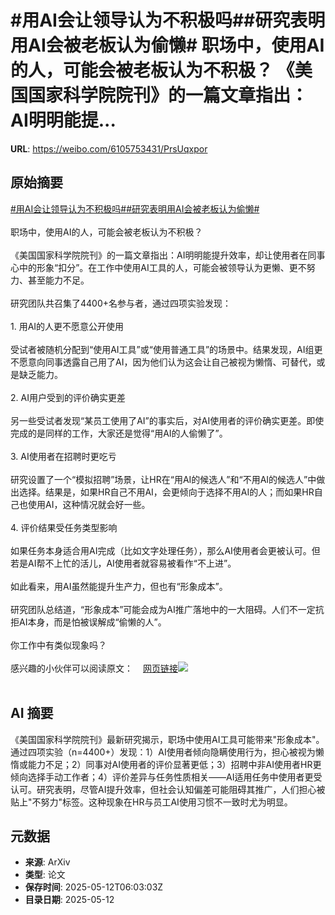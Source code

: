 # #用AI会让领导认为不积极吗##研究表明用AI会被老板认为偷懒# 职场中，使用AI的人，可能会被老板认为不积极？ 《美国国家科学院院刊》的一篇文章指出：AI明明能提...

**URL**: https://weibo.com/6105753431/PrsUqxpor

## 原始摘要

<a href="https://m.weibo.cn/search?containerid=231522type%3D1%26t%3D10%26q%3D%23%E7%94%A8AI%E4%BC%9A%E8%AE%A9%E9%A2%86%E5%AF%BC%E8%AE%A4%E4%B8%BA%E4%B8%8D%E7%A7%AF%E6%9E%81%E5%90%97%23&amp;extparam=%23%E7%94%A8AI%E4%BC%9A%E8%AE%A9%E9%A2%86%E5%AF%BC%E8%AE%A4%E4%B8%BA%E4%B8%8D%E7%A7%AF%E6%9E%81%E5%90%97%23" data-hide=""><span class="surl-text">#用AI会让领导认为不积极吗#</span></a><a href="https://m.weibo.cn/search?containerid=231522type%3D1%26t%3D10%26q%3D%23%E7%A0%94%E7%A9%B6%E8%A1%A8%E6%98%8E%E7%94%A8AI%E4%BC%9A%E8%A2%AB%E8%80%81%E6%9D%BF%E8%AE%A4%E4%B8%BA%E5%81%B7%E6%87%92%23&amp;extparam=%23%E7%A0%94%E7%A9%B6%E8%A1%A8%E6%98%8E%E7%94%A8AI%E4%BC%9A%E8%A2%AB%E8%80%81%E6%9D%BF%E8%AE%A4%E4%B8%BA%E5%81%B7%E6%87%92%23" data-hide=""><span class="surl-text">#研究表明用AI会被老板认为偷懒#</span></a><br>  <br>职场中，使用AI的人，可能会被老板认为不积极？  <br><br>《美国国家科学院院刊》的一篇文章指出：AI明明能提升效率，却让使用者在同事心中的形象“扣分”。在工作中使用AI工具的人，可能会被领导认为更懒、更不努力、甚至能力不足。<br><br>研究团队共召集了4400+名参与者，通过四项实验发现：<br><br>1. 用AI的人更不愿意公开使用  <br><br>受试者被随机分配到“使用AI工具”或“使用普通工具”的场景中。结果发现，AI组更不愿意向同事透露自己用了AI，因为他们认为这会让自己被视为懒惰、可替代，或是缺乏能力。<br><br>2. AI用户受到的评价确实更差  <br><br>另一些受试者发现“某员工使用了AI”的事实后，对AI使用者的评价确实更差。即使完成的是同样的工作，大家还是觉得“用AI的人偷懒了”。<br><br>3. AI使用者在招聘时更吃亏<br><br>研究设置了一个“模拟招聘”场景，让HR在“用AI的候选人”和“不用AI的候选人”中做出选择。结果是，如果HR自己不用AI，会更倾向于选择不用AI的人；而如果HR自己也使用AI，这种情况就会好一些。<br><br>4. 评价结果受任务类型影响<br><br>如果任务本身适合用AI完成（比如文字处理任务），那么AI使用者会更被认可。但若是AI帮不上忙的活儿，AI使用者就容易被看作“不上进”。<br><br>如此看来，用AI虽然能提升生产力，但也有“形象成本”。<br><br>研究团队总结道，“形象成本”可能会成为AI推广落地中的一大阻碍。人们不一定抗拒AI本身，而是怕被误解成“偷懒的人”。<br><br>你工作中有类似现象吗？<br><br>感兴趣的小伙伴可以阅读原文：<a href="https://weibo.cn/sinaurl?u=https%3A%2F%2Fwww.pnas.org%2Fdoi%2Fsuppl%2F10.1073%2Fpnas.2426766122" data-hide=""><span class="url-icon"><img style="width: 1rem;height: 1rem" src="https://h5.sinaimg.cn/upload/2015/09/25/3/timeline_card_small_web_default.png" referrerpolicy="no-referrer"></span><span class="surl-text">网页链接</span></a><img style="" src="https://tvax2.sinaimg.cn/large/006Fd7o3gy1i1clzcv25ej313o152b04.jpg" referrerpolicy="no-referrer"><br><br>

## AI 摘要

《美国国家科学院院刊》最新研究揭示，职场中使用AI工具可能带来"形象成本"。通过四项实验（n=4400+）发现：1）AI使用者倾向隐瞒使用行为，担心被视为懒惰或能力不足；2）同事对AI使用者的评价显著更低；3）招聘中非AI使用者HR更倾向选择手动工作者；4）评价差异与任务性质相关——AI适用任务中使用者更受认可。研究表明，尽管AI提升效率，但社会认知偏差可能阻碍其推广，人们担心被贴上"不努力"标签。这种现象在HR与员工AI使用习惯不一致时尤为明显。

## 元数据

- **来源**: ArXiv
- **类型**: 论文
- **保存时间**: 2025-05-12T06:03:03Z
- **目录日期**: 2025-05-12
